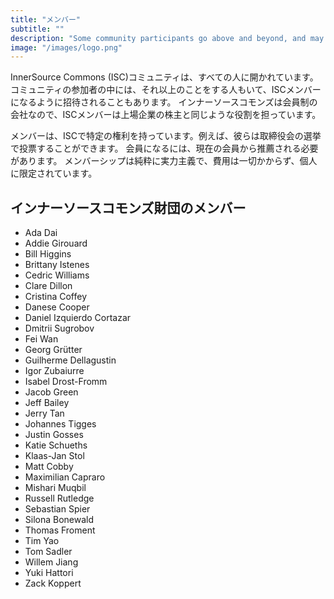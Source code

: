 ```yaml
---
title: "メンバー"
subtitle: ""
description: "Some community participants go above and beyond, and may be invited to become an ISC Member."
image: "/images/logo.png"
---
```


InnerSource Commons (ISC)コミュニティは、すべての人に開かれています。コミュニティの参加者の中には、それ以上のことをする人もいて、ISCメンバーになるように招待されることもあります。
インナーソースコモンズは会員制の会社なので、ISCメンバーは上場企業の株主と同じような役割を担っています。

メンバーは、ISCで特定の権利を持っています。例えば、彼らは取締役会の選挙で投票することができます。
会員になるには、現在の会員から推薦される必要があります。
メンバーシップは純粋に実力主義で、費用は一切かからず、個人に限定されています。

## インナーソースコモンズ財団のメンバー

* Ada Dai
* Addie Girouard
* Bill Higgins
* Brittany Istenes
* Cedric Williams
* Clare Dillon
* Cristina Coffey
* Danese Cooper
* Daniel Izquierdo Cortazar
* Dmitrii Sugrobov
* Fei Wan
* Georg Gr&#x00FC;tter
* Guilherme Dellagustin
* Igor Zubaiurre 
* Isabel Drost-Fromm
* Jacob Green
* Jeff Bailey
* Jerry Tan
* Johannes Tigges
* Justin Gosses
* Katie Schueths
* Klaas-Jan Stol
* Matt Cobby
* Maximilian Capraro
* Mishari Muqbil
* Russell Rutledge
* Sebastian Spier
* Silona Bonewald
* Thomas Froment
* Tim Yao
* Tom Sadler
* Willem Jiang
* Yuki Hattori
* Zack Koppert
